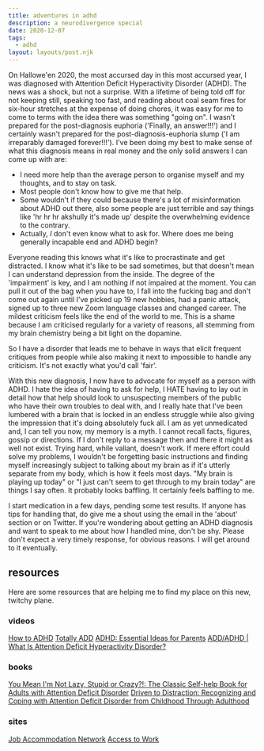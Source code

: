 ```yaml
---
title: adventures in adhd
description: a neurodivergence special
date: 2020-12-07
tags:
  - adhd
layout: layouts/post.njk
---
```


On Hallowe'en 2020, the most accursed day in this most accursed year, I was diagnosed with Attention Deficit Hyperactivity Disorder (ADHD). The news was a shock, but not a surprise. With a lifetime of being told off for not keeping still, speaking too fast, and reading about coal seam fires for six-hour stretches at the expense of doing chores, it was easy for me to come to terms with the idea there was something "going on". I wasn't prepared for the post-diagnosis euphoria ('Finally, an answer!!!') and I certainly wasn't prepared for the post-diagnosis-euphoria slump ('I am irreparably damaged forever!!!'). I've been doing my best to make sense of what this diagnosis means in real money and the only solid answers I can come up with are:

- I need more help than the average person to organise myself and my thoughts, and to stay on task.
- Most people don't know how to give me that help.
- Some wouldn't if they could because there's a lot of misinformation about ADHD out there, also some people are just terrible and say things like 'hr hr hr akshully it's made up' despite the overwhelming evidence to the contrary.
- Actually, *I* don't even know what to ask for. Where does me being generally incapable end and ADHD begin?

Everyone reading this knows what it's like to procrastinate and get distracted. I know what it's like to be sad sometimes, but that doesn't mean I can understand depression from the inside. The degree of the 'impairment' is key, and I am nothing if not impaired at the moment. You can pull it out of the bag when you have to, I fall into the fucking bag and don't come out again until I've picked up 19 new hobbies, had a panic attack, signed up to three new Zoom language classes and changed career. The mildest criticism feels like the end of the world to me. This is a shame because I am criticised regularly for a variety of reasons, all stemming from my brain chemistry being a bit light on the dopamine. 

So I have a disorder that leads me to behave in ways that elicit frequent critiques from people while also making it next to impossible to handle any criticism. It's not exactly what you'd call 'fair'.

With this new diagnosis, I now have to advocate for myself as a person with ADHD. I hate the idea of having to ask for help, I HATE having to lay out in detail how that help should look to unsuspecting members of the public who have their own troubles to deal with, and I really hate that I've been lumbered with a brain that is locked in an endless struggle while also giving the impression that it's doing absolutely fuck all. I am as yet unmedicated and, I can tell you now, my memory is a myth. I cannot recall facts, figures, gossip or directions. If I don't reply to a message then and there it might as well not exist. Trying hard, while valiant, doesn't work. If mere effort could solve my problems, I wouldn't be forgetting basic instructions and finding myself increasingly subject to talking about my brain as if it's utterly separate from my body, which is how it feels most days. "My brain is playing up today" or "I just can't seem to get through to my brain today" are things I say often. It probably looks baffling. It certainly feels baffling to me.

I start medication in a few days, pending some test results. If anyone has tips for handling that, do give me a shout using the email in the 'about' section or on Twitter. If you're wondering about getting an ADHD diagnosis and want to speak to me about how I handled mine, don't be shy. Please don't expect a very timely response, for obvious reasons. I will get around to it eventually.

## resources

Here are some resources that are helping me to find my place on this new, twitchy plane.

### videos
[How to ADHD](https://www.youtube.com/channel/UC-nPM1_kSZf91ZGkcgy_95Q)
[Totally ADD](https://www.youtube.com/user/TotallyADD)
[ADHD: Essential Ideas for Parents](https://www.youtube.com/watch?v=YSfCdBBqNXY)
[ADD/ADHD | What Is Attention Deficit Hyperactivity Disorder?](https://youtu.be/ouZrZa5pLXk)

### books
[You Mean I'm Not Lazy, Stupid or Crazy?!: The Classic Self-help Book for Adults with Attention Deficit Disorder](https://www.waterstones.com/book/you-mean-im-not-lazy-stupid-or-crazy/kate-kelly/9780743264488)
[Driven to Distraction: Recognizing and Coping with Attention Deficit Disorder from Childhood Through Adulthood](https://www.waterstones.com/book/driven-to-distraction/ned-hallowell/dr-john-j-ratey/9780684801285)


### sites
[Job Accommodation Network](https://askjan.org/)
[Access to Work](https://www.gov.uk/access-to-work)
